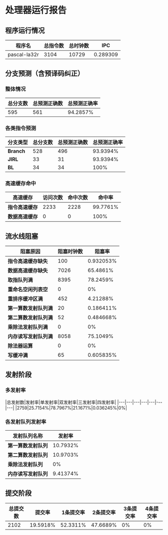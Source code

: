 # 处理器运行报告
## 程序运行情况
|程序名|总指令数|总时钟数|IPC|
|---|---|---|---|
|pascal-la32r|3104|10729|0.289309|

## 分支预测（含预译码纠正）
### 整体情况
|总分支数|总预测正确数|总预测正确率|
|---|---|---|
|595|561|94.2857%|

### 各类指令预测
|分支类型|总分支数|总预测正确数|总预测正确率|
|---|---|---|---|
|**Branch**| 528 | 496 | 93.9394%|
|**JIRL**| 33 | 31 | 93.9394%|
|**BL**| 34 | 34 | 100%|

### 高速缓存命中
|高速缓存|访问次数|命中次数|命中率|
|---|---|---|---|
|**指令高速缓存**| 2233 | 2228 | 99.7761%|
|**数据高速缓存**| 0 | 0 | 100%|
## 流水线阻塞
|阻塞原因|阻塞时钟数|阻塞率|
|---|---|---|
|**指令高速缓存缺失**| 100 | 0.932053%|
|**数据高速缓存缺失**| 7026 | 65.4861%|
|**取指队列满**| 8395 | 78.2459%|
|**重命名空闲列表空**|0 | 0%|
|**重排序缓冲区满**|452 | 4.21288%|
|**第一算数发射队列满**|20 | 0.186411%|
|**第二算数发射队列满**|52 | 0.484668%|
|**乘除法发射队列满**|0 | 0%|
|**内存读写发射队列满**|8058 | 75.1049%|
|**除法器运算**|0 | 0%|
|**写缓冲满**|65 | 0.605835%|

## 发射阶段
### 多发射率
|总发射数|发射率|单发射率|双发射率|三发射率|四发射率|
|---|---|---|---|---|---|---|
|2759|25.7154%|78.7967%|21.1671%|0.036245%|0%|

### 各发射队列发射率
|发射队列名称|发射率|
|---|---|
|**第一算数发射队列**|10.7932%|
|**第二算数发射队列**|10.9703%|
|**乘除法发射队列**|0%|
|**内存读写发射队列**|9.41374%|

## 提交阶段
|总提交数|提交率|1条提交率|2条提交率|3条提交率|4条提交率|
|---|---|---|---|---|---|
|2102|19.5918%|52.3311%|47.6689%|0%|0%|
